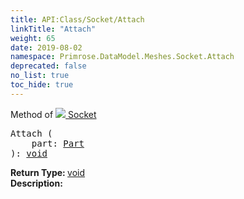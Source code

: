 ```yaml
---
title: API:Class/Socket/Attach
linkTitle: "Attach"
weight: 65
date: 2019-08-02
namespace: Primrose.DataModel.Meshes.Socket.Attach
deprecated: false
no_list: true
toc_hide: true
---
```

Method of <a href="/docs/api-reference/Class/Socket"><img src="/icons/silk/default.png"/>&nbsp;Socket</a>
<pre class="method-declaration">
Attach (
    part: <a class="type" href="/docs/api-reference/Class/Part">Part</a>
): <a class="type" href="/docs/api-reference/System/void">void</a></pre>
<b>Return Type: </b>
<a class="type" href="/docs/api-reference/System/void">void</a>
<br/>
<b>Description: </b>